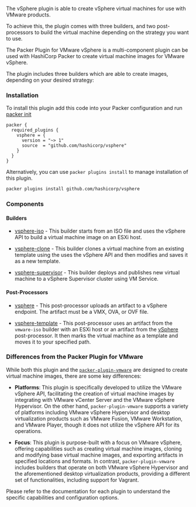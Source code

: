 <!-- markdownlint-disable first-line-h1 no-inline-html -->

The vSphere plugin is able to create vSphere virtual machines for use with VMware products.

To achieve this, the plugin comes with three builders, and two post-processors to build the virtual
machine depending on the strategy you want to use.

The Packer Plugin for VMware vSphere is a multi-component plugin can be used with
HashiCorp Packer to create virtual machine images for VMware vSphere.

The plugin includes three builders which are able to create images, depending on your desired
strategy:

### Installation

To install this plugin add this code into your Packer configuration and run [packer init](/packer/docs/commands/init)

```hcl
packer {
  required_plugins {
    vsphere = {
      version = "~> 1"
      source  = "github.com/hashicorp/vsphere"
    }
  }
}
```

Alternatively, you can use `packer plugins install` to manage installation of this plugin.

```sh
packer plugins install github.com/hashicorp/vsphere
```

### Components

#### Builders

- [vsphere-iso](/packer/integrations/hashicorp/vsphere/latest/components/builder/vsphere-iso) - This
  builder starts from an ISO file and uses the vSphere API to build a virtual machine image on
  an ESXi host.

- [vsphere-clone](/packer/integrations/hashicorp/vsphere/latest/components/builder/vsphere-clone) -
  This builder clones a virtual machine from an existing template using the uses the vSphere API and
  then modifies and saves it as a new template.

- [vsphere-supervisor](/packer/integrations/hashicorp/vsphere/latest/components/builder/vsphere-supervisor) -
  This builder deploys and publishes new virtual machine to a vSphere Supervisor cluster using VM
  Service.

#### Post-Processors

- [vsphere](/packer/integrations/hashicorp/vsphere/latest/components/post-processor/vsphere) - This
  post-processor uploads an artifact to a vSphere endpoint. The artifact must be a VMX, OVA, or OVF
  file.

- [vsphere-template](/packer/integrations/hashicorp/vsphere/latest/components/post-processor/vsphere-template) - This post-processor uses an artifact from the `vmware-iso` builder with an ESXi host or an
  artifact from the [vSphere](/packer/plugins/post-processors/vsphere/vsphere) post-processor. It
  then marks the virtual machine as a template and moves it to your specified path.

### Differences from the Packer Plugin for VMware

While both this plugin and the [`packer-plugin-vmware`](packer/integrations/hashicorp/vmware) are
designed to create virtual machine images, there are some key differences:

- **Platforms**: This plugin is specifically developed to utilize the VMware vSphere API,
  facilitating the creation of virtual machine images by integrating with VMware vCenter Server and
  the VMware vSphere Hypervisor. On the other hand, `packer-plugin-vmware` supports a variety of
  platforms including VMware vSphere Hypervisor and desktop virtualization products such as VMware
  Fusion, VMware Workstation, and VMware Player, though it does not utilize the vSphere API for its
  operations.

- **Focus**: This plugin is purpose-built with a focus on VMware vSphere, offering capabilities such
  as creating virtual machine images, cloning and modifying base virtual machine images, and
  exporting artifacts in specified locations and formats. In contrast, `packer-plugin-vmware`
  includes builders that operate on both VMware vSphere Hypervisor and the aforementioned desktop
  virtualization products, providing a different set of functionalities, including support for
  Vagrant.

Please refer to the documentation for each plugin to understand the specific capabilities and
configuration options.
